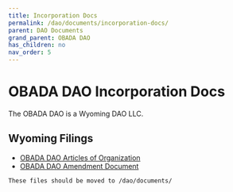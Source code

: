```yaml
--- 
title: Incorporation Docs
permalink: /dao/documents/incorporation-docs/
parent: DAO Documents
grand_parent: OBADA DAO
has_children: no
nav_order: 5
---
```


# OBADA DAO Incorporation Docs
The OBADA DAO is a Wyoming DAO LLC.

## Wyoming Filings
* [OBADA DAO Articles of Organization](/main-nav/dao/DAO-Articles-of-Organization.pdf)
* [OBADA DAO Amendment Document](/main-nav/dao/DAO-AMMENDMENT.pdf)


``` These files should be moved to /dao/documents/ ```
